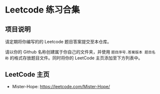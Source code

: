 # Leetcode 练习合集

## 项目说明

请定期将你编写的的 Leetcode 题目答案提交至本仓库。

请以你的 Github 名称创建属于你自己的文件夹，并使用 `题目序号.答案版本 题目名称` 的格式存放题目文件。同时将你的 LeetCode 主页添加至下方列表中。

## LeetCode 主页

- Mister-Hope: <https://leetcode.com/Mister-Hope/>

